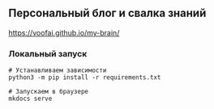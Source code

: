 Персональный блог и свалка знаний
---
https://voofai.github.io/my-brain/

### Локальный запуск
```shell
# Устанавливаем зависимости
python3 -m pip install -r requirements.txt

# Запускаем в браузере
mkdocs serve  
```